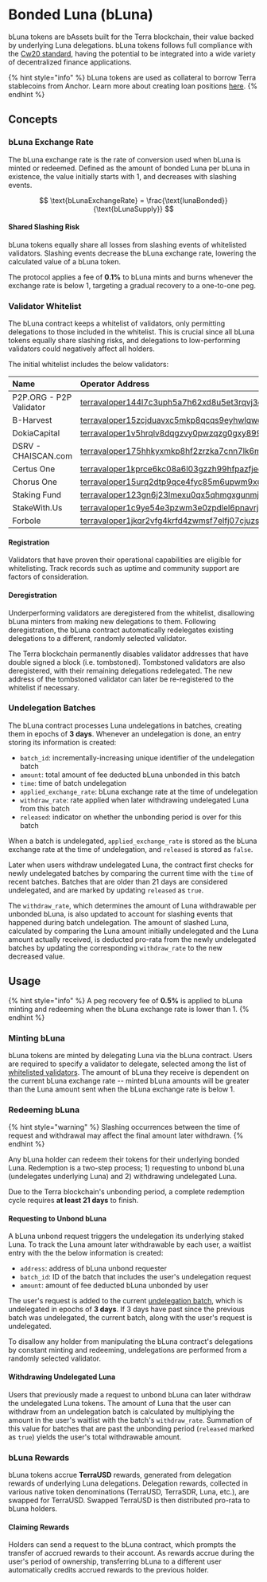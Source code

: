 # Bonded Luna \(bLuna\)

bLuna tokens are bAssets built for the Terra blockchain, their value backed by underlying Luna delegations. bLuna tokens follows full compliance with the [Cw20 standard](https://github.com/CosmWasm/cosmwasm-plus/blob/master/packages/cw20/README.md), having the potential to be integrated into a wide variety of decentralized finance applications.

{% hint style="info" %}
bLuna tokens are used as collateral to borrow Terra stablecoins from Anchor. Learn more about creating loan positions [here](../money-market/).
{% endhint %}

## Concepts

### **bLuna Exchange Rate**

The bLuna exchange rate is the rate of conversion used when bLuna is minted or redeemed. Defined as the amount of bonded Luna per bLuna in existence, the value initially starts with 1, and decreases with slashing events.

$$
\text{bLunaExchangeRate} = \frac{\text{lunaBonded}} {\text{bLunaSupply}}
$$

#### Shared Slashing Risk

bLuna tokens equally share all losses from slashing events of whitelisted validators. Slashing events decrease the bLuna exchange rate, lowering the calculated value of a bLuna token.

The protocol applies a fee of **0.1%** to bLuna mints and burns whenever the exchange rate is below 1, targeting a gradual recovery to a one-to-one peg.

### Validator Whitelist

The bLuna contract keeps a whitelist of validators, only permitting delegations to those included in the whitelist. This is crucial since all bLuna tokens equally share slashing risks, and delegations to low-performing validators could negatively affect all holders.

The initial whitelist includes the below validators:

| Name | Operator Address |
| :--- | :--- |
| P2P.ORG - P2P Validator | [terravaloper144l7c3uph5a7h62xd8u5et3rqvj3dqtvvka2fu](https://finder.terra.money/columbus-4/validator/terravaloper144l7c3uph5a7h62xd8u5et3rqvj3dqtvvka2fu) |
| B-Harvest | [terravaloper15zcjduavxc5mkp8qcqs9eyhwlqwdlrzy6jln3m](https://finder.terra.money/columbus-4/validator/terravaloper15zcjduavxc5mkp8qcqs9eyhwlqwdlrzy6jln3m) |
| DokiaCapital | [terravaloper1v5hrqlv8dqgzvy0pwzqzg0gxy899rm4kdur03x](https://finder.terra.money/columbus-4/validator/terravaloper1v5hrqlv8dqgzvy0pwzqzg0gxy899rm4kdur03x) |
| DSRV - CHAISCAN.com | [terravaloper175hhkyxmkp8hf2zrzka7cnn7lk6mudtv4uuu64](https://finder.terra.money/columbus-4/validator/terravaloper175hhkyxmkp8hf2zrzka7cnn7lk6mudtv4uuu64) |
| Certus One | [terravaloper1kprce6kc08a6l03gzzh99hfpazfjeczfpzkkau](https://finder.terra.money/columbus-4/validator/terravaloper1kprce6kc08a6l03gzzh99hfpazfjeczfpzkkau) |
| Chorus One | [terravaloper15urq2dtp9qce4fyc85m6upwm9xul30496sgk37](https://finder.terra.money/columbus-4/validator/terravaloper15urq2dtp9qce4fyc85m6upwm9xul30496sgk37) |
| Staking Fund | [terravaloper123gn6j23lmexu0qx5qhmgxgunmjcqsx8gmsyse](https://finder.terra.money/columbus-4/validator/terravaloper123gn6j23lmexu0qx5qhmgxgunmjcqsx8gmsyse) |
| StakeWith.Us | [terravaloper1c9ye54e3pzwm3e0zpdlel6pnavrj9qqvq89r3r](https://finder.terra.money/columbus-4/validator/terravaloper1c9ye54e3pzwm3e0zpdlel6pnavrj9qqvq89r3r) |
| Forbole | [terravaloper1jkqr2vfg4krfd4zwmsf7elfj07cjuzss30ux8g](https://finder.terra.money/columbus-4/validator/terravaloper1jkqr2vfg4krfd4zwmsf7elfj07cjuzss30ux8g) |

#### Registration

Validators that have proven their operational capabilities are eligible for whitelisting. Track records such as uptime and community support are factors of consideration.

#### Deregistration

Underperforming validators are deregistered from the whitelist, disallowing bLuna minters from making new delegations to them. Following deregistration, the bLuna contract automatically redelegates existing delegations to a different, randomly selected validator.

The Terra blockchain permanently disables validator addresses that have double signed a block \(i.e. tombstoned\). Tombstoned validators are also deregistered, with their remaining delegations redelegated. The new address of the tombstoned validator can later be re-registered to the whitelist if necessary.

### Undelegation Batches

The bLuna contract processes Luna undelegations in batches, creating them in epochs of **3 days**. Whenever an undelegation is done, an entry storing its information is created:

* `batch_id`: incrementally-increasing unique identifier of the undelegation batch
* `amount`: total amount of fee deducted bLuna unbonded in this batch
* `time`: time of batch undelegation
* `applied_exchange_rate`: bLuna exchange rate at the time of undelegation
* `withdraw_rate`: rate applied when later withdrawing undelegated Luna from this batch
* `released`: indicator on whether the unbonding period is over for this batch

When a batch is undelegated, `applied_exchange_rate` is stored as the bLuna exchange rate at the time of undelegation, and `released` is stored as `false`.

Later when users withdraw undelegated Luna, the contract first checks for newly undelegated batches by comparing the current time with the `time` of recent batches. Batches that are older than 21 days are considered undelegated, and are marked by updating `released` as `true`.

The `withdraw_rate`, which determines the amount of Luna withdrawable per unbonded bLuna, is also updated to account for slashing events that happened during batch undelegation. The amount of slashed Luna, calculated by comparing the Luna amount initially undelegated and the Luna amount actually received, is deducted pro-rata from the newly undelegated batches by updating the corresponding `withdraw_rate` to the new decreased value.

## Usage

{% hint style="info" %}
A peg recovery fee of **0.5%** is applied to bLuna minting and redeeming when the bLuna exchange rate is lower than 1.
{% endhint %}

### Minting bLuna

bLuna tokens are minted by delegating Luna via the bLuna contract. Users are required to specify a validator to delegate, selected among the list of [whitelisted validators](bonded-luna-bluna.md#validator-whitelist). The amount of bLuna they receive is dependent on the current bLuna exchange rate -- minted bLuna amounts will be greater than the Luna amount sent when the bLuna exchange rate is below 1.

### Redeeming bLuna

{% hint style="warning" %}
Slashing occurrences between the time of request and withdrawal may affect the final amount later withdrawn.
{% endhint %}

Any bLuna holder can redeem their tokens for their underlying bonded Luna. Redemption is a two-step process; 1\) requesting to unbond bLuna \(undelegates underlying Luna\) and 2\) withdrawing undelegated Luna.

Due to the Terra blockchain's unbonding period, a complete redemption cycle requires **at least 21 days** to finish.

#### Requesting to Unbond bLuna

A bLuna unbond request triggers the undelegation its underlying staked Luna. To track the Luna amount later withdrawable by each user, a waitlist entry with the the below information is created:

* `address`: address of bLuna unbond requester
* `batch_id`: ID of the batch that includes the user's undelegation request
* `amount`: amount of fee deducted bLuna unbonded by user

The user's request is added to the current [undelegation batch](bonded-luna-bluna.md#undelegation-batches), which is undelegated in epochs of **3 days**. If 3 days have past since the previous batch was undelegated, the current batch, along with the user's request is undelegated.

To disallow any holder from manipulating the bLuna contract's delegations by constant minting and redeeming, undelegations are performed from a randomly selected validator.

#### Withdrawing Undelegated Luna

Users that previously made a request to unbond bLuna can later withdraw the undelegated Luna tokens. The amount of Luna that the user can withdraw from an undelegation batch is calculated by multiplying the amount in the user's waitlist with the batch's `withdraw_rate`. Summation of this value for batches that are past the unbonding period \(`released` marked as `true`\) yields the user's total withdrawable amount.

### bLuna Rewards

bLuna tokens accrue **TerraUSD** rewards, generated from delegation rewards of underlying Luna delegations. Delegation rewards, collected in various native token denominations \(TerraUSD, TerraSDR, Luna, etc.\), are swapped for TerraUSD. Swapped TerraUSD is then distributed pro-rata to bLuna holders.

#### Claiming Rewards

Holders can send a request to the bLuna contract, which prompts the transfer of accrued rewards to their account. As rewards accrue during the user's period of ownership, transferring bLuna to a different user automatically credits accrued rewards to the previous holder.

